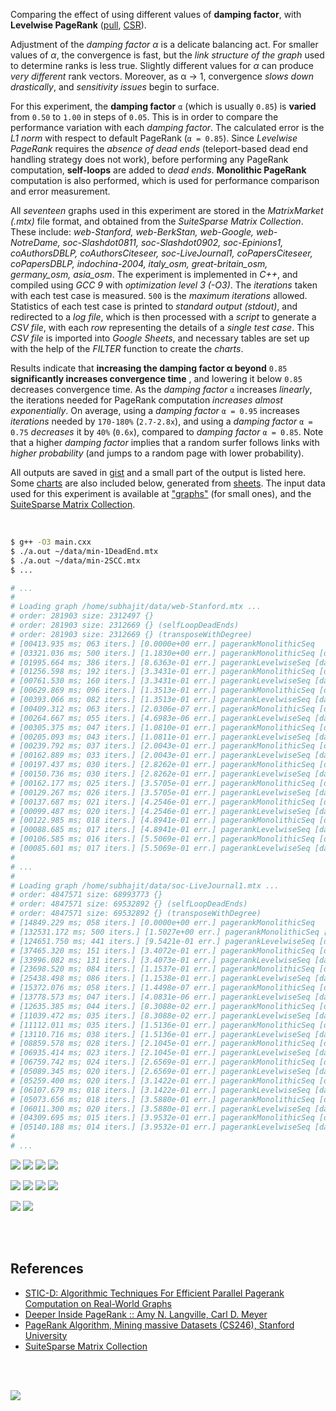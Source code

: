 Comparing the effect of using different values of **damping factor**,
with **Levelwise PageRank** ([pull], [CSR]).

Adjustment of the *damping factor α* is a delicate balancing act. For
smaller values of *α*, the convergence is fast, but the *link structure*
*of the graph* used to determine ranks is less true. Slightly different
values for *α* can produce *very different* rank vectors. Moreover, as
α → 1, convergence *slows down drastically*, and *sensitivity issues*
begin to surface.

For this experiment, the **damping factor** `α` (which is usually `0.85`)
is **varied** from `0.50` to `1.00` in steps of `0.05`. This is in order
to compare the performance variation with each *damping factor*. The
calculated error is the *L1 norm* with respect to default PageRank
(`α = 0.85`). Since *Levelwise PageRank* requires the *absence of dead ends*
(teleport-based dead end handling strategy does not work), before
performing any PageRank computation, **self-loops** are added to
*dead ends*. **Monolithic PageRank** computation is also performed, which
is used for performance comparison and error measurement.

All *seventeen* graphs used in this experiment are stored in the
*MatrixMarket (.mtx)* file format, and obtained from the *SuiteSparse*
*Matrix Collection*. These include: *web-Stanford, web-BerkStan,*
*web-Google, web-NotreDame, soc-Slashdot0811, soc-Slashdot0902,*
*soc-Epinions1, coAuthorsDBLP, coAuthorsCiteseer, soc-LiveJournal1,*
*coPapersCiteseer, coPapersDBLP, indochina-2004, italy_osm,*
*great-britain_osm, germany_osm, asia_osm*. The experiment is implemented
in *C++*, and compiled using *GCC 9* with *optimization level 3 (-O3)*.
The *iterations* taken with each test case is measured. `500` is the
*maximum iterations* allowed. Statistics of each test case is
printed to *standard output (stdout)*, and redirected to a *log file*,
which is then processed with a *script* to generate a *CSV file*, with
each *row* representing the details of a *single test case*. This
*CSV file* is imported into *Google Sheets*, and necessary tables are set
up with the help of the *FILTER* function to create the *charts*.

Results indicate that **increasing the damping factor α beyond** `0.85`
**significantly increases convergence time** , and lowering it below
`0.85` decreases convergence time. As the *damping factor* `α` increases
*linearly*, the iterations needed for PageRank computation *increases*
*almost exponentially*. On average, using a *damping factor* `α = 0.95`
increases *iterations* needed by `170-180%` (`2.7-2.8x`), and using a *damping*
*factor* `α = 0.75` *decreases* it by `40%` (`0.6x`), compared to
*damping factor* `α = 0.85`. Note that a higher *damping factor* implies
that a random surfer follows links with *higher probability* (and jumps
to a random page with lower probability).

All outputs are saved in [gist] and a small part of the output is listed
here. Some [charts] are also included below, generated from [sheets]. The input
data used for this experiment is available at ["graphs"] (for small ones), and
the [SuiteSparse Matrix Collection].

<br>

```bash
$ g++ -O3 main.cxx
$ ./a.out ~/data/min-1DeadEnd.mtx
$ ./a.out ~/data/min-2SCC.mtx
$ ...

# ...
#
# Loading graph /home/subhajit/data/web-Stanford.mtx ...
# order: 281903 size: 2312497 {}
# order: 281903 size: 2312669 {} (selfLoopDeadEnds)
# order: 281903 size: 2312669 {} (transposeWithDegree)
# [00413.935 ms; 063 iters.] [0.0000e+00 err.] pagerankMonolithicSeq
# [03321.036 ms; 500 iters.] [1.1830e+00 err.] pagerankMonolithicSeq [damping=1.00]
# [01995.664 ms; 386 iters.] [8.6363e-01 err.] pagerankLevelwiseSeq [damping=1.00]
# [01256.598 ms; 192 iters.] [3.3431e-01 err.] pagerankMonolithicSeq [damping=0.95]
# [00761.530 ms; 160 iters.] [3.3431e-01 err.] pagerankLevelwiseSeq [damping=0.95]
# [00629.869 ms; 096 iters.] [1.3513e-01 err.] pagerankMonolithicSeq [damping=0.90]
# [00393.066 ms; 082 iters.] [1.3513e-01 err.] pagerankLevelwiseSeq [damping=0.90]
# [00409.312 ms; 063 iters.] [2.0306e-07 err.] pagerankMonolithicSeq [damping=0.85]
# [00264.667 ms; 055 iters.] [4.6983e-06 err.] pagerankLevelwiseSeq [damping=0.85]
# [00305.375 ms; 047 iters.] [1.0810e-01 err.] pagerankMonolithicSeq [damping=0.80]
# [00205.093 ms; 043 iters.] [1.0811e-01 err.] pagerankLevelwiseSeq [damping=0.80]
# [00239.792 ms; 037 iters.] [2.0043e-01 err.] pagerankMonolithicSeq [damping=0.75]
# [00162.889 ms; 033 iters.] [2.0043e-01 err.] pagerankLevelwiseSeq [damping=0.75]
# [00197.437 ms; 030 iters.] [2.8262e-01 err.] pagerankMonolithicSeq [damping=0.70]
# [00150.736 ms; 030 iters.] [2.8262e-01 err.] pagerankLevelwiseSeq [damping=0.70]
# [00162.177 ms; 025 iters.] [3.5705e-01 err.] pagerankMonolithicSeq [damping=0.65]
# [00129.267 ms; 026 iters.] [3.5705e-01 err.] pagerankLevelwiseSeq [damping=0.65]
# [00137.687 ms; 021 iters.] [4.2546e-01 err.] pagerankMonolithicSeq [damping=0.60]
# [00099.487 ms; 020 iters.] [4.2546e-01 err.] pagerankLevelwiseSeq [damping=0.60]
# [00122.985 ms; 018 iters.] [4.8941e-01 err.] pagerankMonolithicSeq [damping=0.55]
# [00088.685 ms; 017 iters.] [4.8941e-01 err.] pagerankLevelwiseSeq [damping=0.55]
# [00106.585 ms; 016 iters.] [5.5069e-01 err.] pagerankMonolithicSeq [damping=0.50]
# [00085.601 ms; 017 iters.] [5.5069e-01 err.] pagerankLevelwiseSeq [damping=0.50]
#
# ...
#
# Loading graph /home/subhajit/data/soc-LiveJournal1.mtx ...
# order: 4847571 size: 68993773 {}
# order: 4847571 size: 69532892 {} (selfLoopDeadEnds)
# order: 4847571 size: 69532892 {} (transposeWithDegree)
# [14849.229 ms; 058 iters.] [0.0000e+00 err.] pagerankMonolithicSeq
# [132531.172 ms; 500 iters.] [1.5027e+00 err.] pagerankMonolithicSeq [damping=1.00]
# [124651.750 ms; 441 iters.] [9.5421e-01 err.] pagerankLevelwiseSeq [damping=1.00]
# [37465.320 ms; 151 iters.] [3.4072e-01 err.] pagerankMonolithicSeq [damping=0.95]
# [33996.082 ms; 131 iters.] [3.4073e-01 err.] pagerankLevelwiseSeq [damping=0.95]
# [23698.520 ms; 084 iters.] [1.1537e-01 err.] pagerankMonolithicSeq [damping=0.90]
# [25438.498 ms; 086 iters.] [1.1538e-01 err.] pagerankLevelwiseSeq [damping=0.90]
# [15372.076 ms; 058 iters.] [1.4498e-07 err.] pagerankMonolithicSeq [damping=0.85]
# [13778.573 ms; 047 iters.] [4.0831e-06 err.] pagerankLevelwiseSeq [damping=0.85]
# [12635.385 ms; 044 iters.] [8.3088e-02 err.] pagerankMonolithicSeq [damping=0.80]
# [11039.472 ms; 035 iters.] [8.3088e-02 err.] pagerankLevelwiseSeq [damping=0.80]
# [11112.011 ms; 035 iters.] [1.5136e-01 err.] pagerankMonolithicSeq [damping=0.75]
# [13110.716 ms; 038 iters.] [1.5136e-01 err.] pagerankLevelwiseSeq [damping=0.75]
# [08859.578 ms; 028 iters.] [2.1045e-01 err.] pagerankMonolithicSeq [damping=0.70]
# [06935.414 ms; 023 iters.] [2.1045e-01 err.] pagerankLevelwiseSeq [damping=0.70]
# [06759.742 ms; 024 iters.] [2.6569e-01 err.] pagerankMonolithicSeq [damping=0.65]
# [05089.345 ms; 020 iters.] [2.6569e-01 err.] pagerankLevelwiseSeq [damping=0.65]
# [05259.400 ms; 020 iters.] [3.1422e-01 err.] pagerankMonolithicSeq [damping=0.60]
# [06107.679 ms; 018 iters.] [3.1422e-01 err.] pagerankLevelwiseSeq [damping=0.60]
# [05073.656 ms; 018 iters.] [3.5880e-01 err.] pagerankMonolithicSeq [damping=0.55]
# [06011.300 ms; 020 iters.] [3.5880e-01 err.] pagerankLevelwiseSeq [damping=0.55]
# [04309.695 ms; 015 iters.] [3.9532e-01 err.] pagerankMonolithicSeq [damping=0.50]
# [05140.188 ms; 014 iters.] [3.9532e-01 err.] pagerankLevelwiseSeq [damping=0.50]
#
# ...
```

[![](https://i.imgur.com/1L1y4n0.png)][sheetp]
[![](https://i.imgur.com/4aYgSx1.png)][sheetp]
[![](https://i.imgur.com/QZu9piW.png)][sheetp]
[![](https://i.imgur.com/U8A7P1z.png)][sheetp]

[![](https://i.imgur.com/S8aSAzd.png)][sheetp]
[![](https://i.imgur.com/jp8GQ8b.png)][sheetp]
[![](https://i.imgur.com/CFilBqu.png)][sheetp]
[![](https://i.imgur.com/9wUi3iA.png)][sheetp]

[![](https://i.imgur.com/7KhAr9U.gif)][sheetp]
[![](https://i.imgur.com/THykHUN.gif)][sheetp]

<br>
<br>


## References

- [STIC-D: Algorithmic Techniques For Efficient Parallel Pagerank Computation on Real-World Graphs](https://www.slideshare.net/SubhajitSahu/sticd-algorithmic-techniques-for-efficient-parallel-pagerank-computation-on-realworld-graphs)
- [Deeper Inside PageRank :: Amy N. Langville, Carl D. Meyer](https://www.slideshare.net/SubhajitSahu/deeper-inside-pagerank-notes)
- [PageRank Algorithm, Mining massive Datasets (CS246), Stanford University](https://www.youtube.com/watch?v=ke9g8hB0MEo)
- [SuiteSparse Matrix Collection]

<br>
<br>

[![](https://i.imgur.com/CxwDsTm.jpg)](https://www.youtube.com/watch?v=jcqkqJnTydU)

[SuiteSparse Matrix Collection]: https://suitesparse-collection-website.herokuapp.com
["graphs"]: https://github.com/puzzlef/graphs
[pull]: https://github.com/puzzlef/pagerank
[CSR]: https://github.com/puzzlef/pagerank
[gist]: https://gist.github.com/wolfram77/99ef2865eea9d483eb50ba5ce1a4b750
[charts]: https://photos.app.goo.gl/crWMPqmbV6JTHVGR7
[sheets]: https://docs.google.com/spreadsheets/d/1PqGsHP9Tz3yIu__Pepxh1ZWeVy-dqEz_3_LSdUobIYk/edit?usp=sharing
[sheetp]: https://docs.google.com/spreadsheets/d/e/2PACX-1vSBRQZbwZnLYp5rYaTGYaV3rOhEwBty8m0DhdSryT0yhe7o6T3LeHYApUJZL-R5WYcvdiPd0MuuS-Ai/pubhtml
